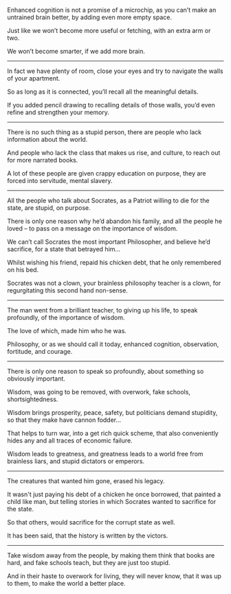 Enhanced cognition is not a promise of a microchip,
as you can’t make an untrained brain better, by adding even more empty space.

Just like we won’t become more useful or fetching,
with an extra arm or two.

We won’t become smarter,
if we add more brain.

---

In fact we have plenty of room,
close your eyes and try to navigate the walls of your apartment.

So as long as it is connected,
you’ll recall all the meaningful details.

If you added pencil drawing to recalling details of those walls,
you’d even refine and strengthen your memory.

---

There is no such thing as a stupid person,
there are people who lack information about the world.

And people who lack the class that makes us rise,
and culture, to reach out for more narrated books.

A lot of these people are given crappy education on purpose,
they are forced into servitude, mental slavery.

---

All the people who talk about Socrates,
as a Patriot willing to die for the state, are stupid, on purpose.

There is only one reason why he’d abandon his family,
and all the people he loved – to pass on a message on the importance of wisdom.

We can’t call Socrates the most important Philosopher,
and believe he’d sacrifice, for a state that betrayed him…

Whilst wishing his friend, repaid his chicken debt,
that he only remembered on his bed.

Socrates was not a clown, your brainless philosophy teacher is a clown,
for regurgitating this second hand non-sense.

---

The man went from a brilliant teacher, to giving up his life,
to speak profoundly, of the importance of wisdom.

The love of which,
made him who he was.

Philosophy, or as we should call it today,
enhanced cognition, observation, fortitude, and courage.

---

There is only one reason to speak so profoundly,
about something so obviously important.

Wisdom, was going to be removed, with overwork, fake schools,
shortsightedness.

Wisdom brings prosperity, peace, safety,
but politicians demand stupidity, so that they make have cannon fodder...

That helps to turn war, into a get rich quick scheme,
that also conveniently hides any and all traces of economic failure.

Wisdom leads to greatness,
and greatness leads to a world free from brainless liars, and stupid dictators or emperors.

---

The creatures that wanted him gone,
erased his legacy.

It wasn't just paying his debt of a chicken he once borrowed, that painted a child like man,
but telling stories in which Socrates wanted to sacrifice for the state.

So that others,
would sacrifice for the corrupt state as well.

It has been said,
that the history is written by the victors.

---

Take wisdom away from the people,
by making them think that books are hard, and fake schools teach, but they are just too stupid.

And in their haste to overwork for living, they will never know,
that it was up to them, to make the world a better place.
